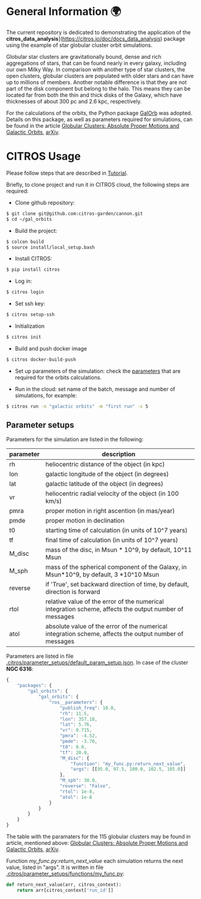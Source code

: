 # General Information 🌍

The current repository is dedicated to demonstrating the application of the **citros_data_analysis**](https://citros.io/doc/docs_data_analysis) package using the example of star globular cluster orbit simulations.

Globular star clusters are gravitationally bound, dense and rich aggregations of stars, that can be found nearly in every galaxy, including our own Milky Way. In comparison with another type of star clusters, the open clusters, globular clusters are populated with older stars and can have up to millions of members.  Another notable difference is that they are not part of the disk component but belong to the halo. This means they can be located far from both the thin and thick disks of the Galaxy, which have thicknesses of about 300 pc and 2.6 kpc, respectively.

For the calculations of the orbits, the Python package [GalOrb](https://github.com/ChemelAA/GalOrb-Package) was adopted. Details on this package, as well as parameters required for simulations, can be found in the article [Globular Clusters: Absolute Proper Motions and Galactic Orbits](https://link.springer.com/article/10.1134/S1990341318020049), [arXiv](https://arxiv.org/pdf/1804.07086.pdf).

# CITROS Usage

Please follow steps that are described in [Tutorial](https://citros.io/doc/blog/Cannon).

Briefly, to clone project and run it in CITROS cloud, the following steps are required:

- Clone github repository:
```bash
$ git clone git@github.com:citros-garden/cannon.git
$ cd ~/gal_orbits
```

- Build the project:
```bash
$ colcon build
$ source install/local_setup.bash
```

- Install CITROS:
```bash
$ pip install citros
```

- Log in:
```bash
$ citros login
```

- Set ssh key:
```bash
$ citros setup-ssh
```

- Initialization
```bash
$ citros init
```

- Build and push docker image
```bash
$ citros docker-build-push
```

- Set up parameters of the simulation:
check the [parameters](#parameter-setups) that are required for the orbits calculations. 

- Run in the cloud: set name of the batch, message and number of simulations, for example:
```bash
$ citros run -n "galactic orbits" -m "first run" -c 5
```

## Parameter setups

Parameters for the simulation are listed in the following:

parameter | description
|--|--
rh| heliocentric distance of the object (in kpc)
lon| galactic longitude of the object (in degrees)
lat| galactic latitude of the object (in degrees)
vr| heliocentric radial velocity of the object (in 100 km/s)
pmra| proper motion in right ascention (in mas/year)
pmde| proper motion in declination| -3.70
t0| starting time of calculation (in units of 10^7 years)
tf| final time of calculation (in units of 10^7 years)
M_disc| mass of the disc, in Msun * 10^9, by default, 10^11 Msun
M_sph| mass of the spherical component of the Galaxy, in Msun*10^9, by default, 3 *10^10 Msun
reverse| if 'True', set backward direction of time, by default, direction is forward
rtol| relative value of the error of the numerical integration scheme, affects the output number of messages
atol| absolute value  of the error of the numerical integration scheme, affects the output number of messages

Parameters are listed in file [.citros/parameter_setups/default_param_setup.json](.citros/parameter_setups/default_param_setup.json). In case of the cluster **NGC 6316**:

```js
{
    "packages": {
        "gal_orbits": {
            "gal_orbits": {
                "ros__parameters": {
                    "publish_freq": 10.0,
                    "rh": 11.5,
                    "lon": 357.18,
                    "lat": 5.76,
                    "vr": 0.715,
                    "pmra": -4.52,
                    "pmde": -3.70,
                    "t0": 0.0,
                    "tf": 20.0,
                    "M_disc": {
                        "function": "my_func.py:return_next_value",
                        "args": [[95.0, 97.5, 100.0, 102.5, 105.0]]
                    },
                    "M_sph": 30.0,
                    "reverse": "False",
                    "rtol": 1e-8,
                    "atol": 1e-8
                }
            }
        }
    }
}
```

The table with the paramaters for the 115 globular clusters may be found in article, mentioned above: [Globular Clusters: Absolute Proper Motions and Galactic Orbits](https://link.springer.com/article/10.1134/S1990341318020049), [arXiv](https://arxiv.org/pdf/1804.07086.pdf).

Function *my_func.py:return_next_value* each simulation returns the next value, listed in "args". It is written in file [.citros/parameter_setups/functions/my_func.py](.citros/parameter_setups/functions/my_func.py):

```python
def return_next_value(arr, citros_context):
    return arr[citros_context['run_id']]
```